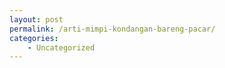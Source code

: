 ```yaml
---
layout: post
permalink: /arti-mimpi-kondangan-bareng-pacar/
categories:
    - Uncategorized
---
```


